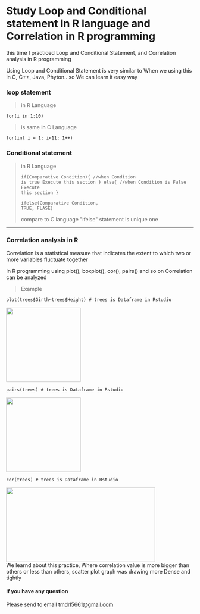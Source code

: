 # Study Loop and Conditional statement In R language and Correlation in R programming

this time I practiced Loop and Conditional Statement, and Correlation analysis in R programming

Using Loop and Conditional Statement is very similar to When we using this in C, C++, Java, Phyton..
so We can learn it easy way
### loop statement
> in R Language
  <pre><code>for(i in 1:10)</code></pre>
> is same in C Language
  <pre><code>for(int i = 1; i<11; 1++)</code></pre>
### Conditional statement
> in R Language
      <pre><code>if(Comparative Condition){ 
               //when Condition is true
               Execute this section
             }
             else{
               //when Condition is False
               Execute this section
             }</code></pre>
             <pre><code>ifelse(Comparative Condition, TRUE, FLASE)</code></pre>
compare to C language "ifelse" statement is unique one
<hr/>

### Correlation analysis in R
Correlation is a statistical measure that indicates the extent to which two or more variables fluctuate together

In R programming using plot(), boxplot(), cor(), pairs() and so on Correlation can be analyzed 
> Example
  <pre><code>plot(trees$Girth~trees$Height) # trees is Dataframe in Rstudio</code></pre>
  <img src="https://user-images.githubusercontent.com/46149624/72048546-5ce8d200-3300-11ea-9235-29a0cfe227dc.png" width="200" height="200"></img><br/>
  <pre><code>pairs(trees) # trees is Dataframe in Rstudio</code></pre>
  <img src="https://user-images.githubusercontent.com/46149624/72049118-a2f26580-3301-11ea-933f-a0d2aecb8602.png" width="200" height="200"></img><br/>
  <pre><code>cor(trees) # trees is Dataframe in Rstudio</code></pre>
  <img src="https://user-images.githubusercontent.com/46149624/72049215-d0d7aa00-3301-11ea-9f17-eef980d61466.png" width="400" height="200"></img><br/>
We learnd about this practice, Where correlation value is more bigger than others or less than others, scatter plot graph was drawing more Dense and tightly

#### if you have any question
Please send to email tmdrl5661@gmail.com
